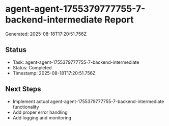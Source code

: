 # agent-agent-1755379777755-7-backend-intermediate Report

Generated: 2025-08-18T17:20:51.756Z

## Status
- Task: agent-agent-1755379777755-7-backend-intermediate
- Status: Completed
- Timestamp: 2025-08-18T17:20:51.756Z

## Next Steps
- Implement actual agent-agent-1755379777755-7-backend-intermediate functionality
- Add proper error handling
- Add logging and monitoring
